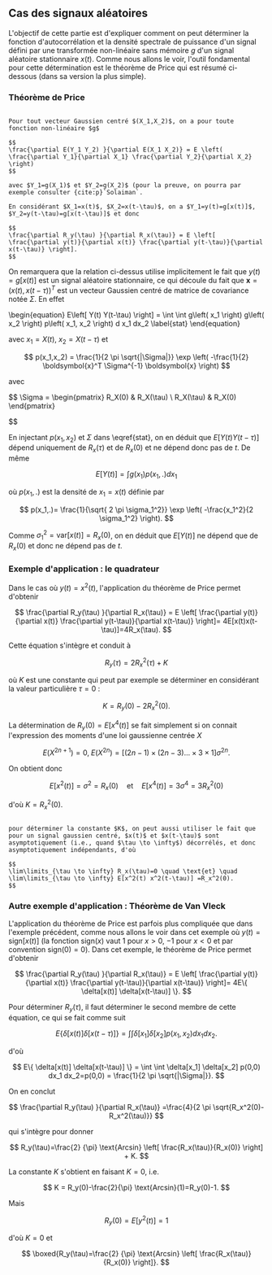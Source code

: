 ## Cas des signaux aléatoires
L'objectif de cette partie est d'expliquer comment on peut déterminer la fonction d'autocorrélation et la densité spectrale de puissance d'un signal défini par une transformée non-linéaire sans mémoire $g$ d'un signal aléatoire stationnaire $x(t)$. Comme nous allons le voir, l'outil fondamental pour cette détermination est le théorème de Price qui est résumé ci-dessous (dans sa version la plus simple).

### Théorème de Price

```{prf:theorem} Théorème de Price.

Pour tout vecteur Gaussien centré $(X_1,X_2)$, on a pour toute fonction non-linéaire $g$

$$
\frac{\partial E(Y_1 Y_2) }{\partial E(X_1 X_2)} = E \left(
\frac{\partial Y_1}{\partial X_1} \frac{\partial Y_2}{\partial X_2}
\right)
$$

avec $Y_1=g(X_1)$ et $Y_2=g(X_2)$ (pour la preuve, on pourra par exemple consulter {cite:p}`Solaiman`. 

En considérant $X_1=x(t)$, $X_2=x(t-\tau)$, on a $Y_1=y(t)=g[x(t)]$, $Y_2=y(t-\tau)=g[x(t-\tau)]$ et donc

$$
\frac{\partial R_y(\tau) }{\partial R_x(\tau)} = E \left[
\frac{\partial y(t)}{\partial x(t)} \frac{\partial y(t-\tau)}{\partial x(t-\tau)} \right].
$$
```

On remarquera que la relation ci-dessus utilise implicitement le fait que $y(t)=g[x(t)]$ est un signal aléatoire stationnaire, ce qui découle du fait que $\boldsymbol{x}  = (x(t),x(t-\tau))^T$ est un vecteur Gaussien centré de matrice de covariance notée $\Sigma$. En effet

\begin{equation}
E\left[ Y(t) Y(t-\tau) \right] = \int \int g\left( x_1 \right)
g\left( x_2 \right) p\left( x_1, x_2 \right) d x_1 dx_2 \label{stat}
\end{equation}

avec $x_1=X(t)$, $x_2=X(t-\tau)$ et

$$
p(x_1,x_2) = \frac{1}{2 \pi \sqrt{|\Sigma|}} \exp \left(
-\frac{1}{2} \boldsymbol{x}^T  \Sigma^{-1} \boldsymbol{x}  \right)
$$

avec

$$
\Sigma = 
\begin{pmatrix}
R_X(0) & R_X(\tau) \\
R_X(\tau) & R_X(0)
\end{pmatrix}

$$

En injectant $p(x_1,x_2)$ et $\Sigma$ dans \eqref{stat}, on en déduit que $E\left[ Y(t) Y(t-\tau) \right]$ dépend uniquement de $R_x(\tau)$ et de $R_x(0)$ et ne dépend donc pas de $t$. De même

$$
E\left[ Y(t) \right] =  \int g\left( x_1 \right)
 p\left( x_1, . \right) d x_1
$$

où $p(x_1,.)$ est la densité de $x_1=x(t)$ définie par

$$
p(x_1,.)= \frac{1}{\sqrt{ 2 \pi \sigma_1^2}} \exp \left(
-\frac{x_1^2}{2 \sigma_1^2} \right).
$$

Comme $\sigma_1^2=\text{var}[x(t)]=R_x(0)$, on en déduit que $E\left[ Y(t) \right]$ ne dépend que de $R_x(0)$ et donc ne dépend pas de $t$.

### Exemple d'application : le quadrateur

Dans le cas où $y(t)=x^2(t)$, l'application du théorème de Price permet d'obtenir

$$
\frac{\partial R_y(\tau) }{\partial R_x(\tau)} = E \left[
\frac{\partial y(t)}{\partial x(t)} \frac{\partial y(t-\tau)}{\partial x(t-\tau)} \right]= 4E[x(t)x(t-\tau)]=4R_x(\tau).
$$

Cette équation s'intègre et conduit à

$$
 R_y(\tau)=2 R^2_x(\tau) + K
$$

où $K$ est une constante qui peut par exemple se déterminer en considérant la valeur particulière $\tau=0$ :

$$
K=R_y(0)-2R^2_x(0).
$$

La détermination de $R_y(0)=E[x^4(t)]$ se fait simplement si on connait l'expression des moments d'une loi gaussienne centrée $X$

$$
E \left( X^{2n+1} \right) = 0, \; E \left( X^{2n} \right) = [(2n-1)
\times (2n-3) ... \times 3 \times 1] \sigma^{2n}.
$$

On obtient donc

$$
E[x^2(t)]=\sigma^2 =R_x(0) \quad \text{et} \quad E[x^4(t)]=3 \sigma^4 =3R^2_x(0)
$$

d'où $K=R_x^2(0)$.

```{prf:remark}

pour déterminer la constante $K$, on peut aussi utiliser le fait que pour un signal gaussien centré, $x(t)$ et $x(t-\tau)$ sont asymptotiquement (i.e., quand $\tau \to \infty$) décorrélés, et donc asymptotiquement indépendants, d'où

$$
\lim\limits_{\tau \to \infty} R_x(\tau)=0 \quad \text{et} \quad \lim\limits_{\tau \to \infty} E[x^2(t) x^2(t-\tau)] =R_x^2(0).
$$

```


### Autre exemple d'application : Théorème de Van Vleck

L'application du théorème de Price est parfois plus compliquée que dans l'exemple précédent, comme nous allons le voir dans cet exemple où $y(t) = \text{sign}[x(t)]$ (la fonction $\text{sign}(x)$ vaut $1$ pour $x>0$, $-1$ pour $x<0$ et par convention $\text{sign}(0)=0$). Dans cet exemple, le théorème de Price permet d'obtenir

$$
\frac{\partial R_y(\tau) }{\partial R_x(\tau)} = E \left[
\frac{\partial y(t)}{\partial x(t)} \frac{\partial y(t-\tau)}{\partial x(t-\tau)} \right]= 4E\{ \delta[x(t)] \delta[x(t-\tau)] \}.
$$ 

Pour déterminer $R_y(\tau)$, il faut déterminer le second membre de cette équation, ce qui se fait comme suit

$$
E\{ \delta[x(t)] \delta[x(t-\tau)] \} = \int \int  \delta[x_1] \delta[x_2] p(x_1,x_2) dx_1 dx_2.
$$

d'où

$$
E\{ \delta[x(t)] \delta[x(t-\tau)] \} = \int \int  \delta[x_1] \delta[x_2] p(0,0) dx_1 dx_2=p(0,0) =  \frac{1}{2 \pi \sqrt{|\Sigma|}}.
$$

On en conclut

$$
\frac{\partial R_y(\tau) }{\partial R_x(\tau)} =\frac{4}{2 \pi \sqrt{R_x^2(0)-R_x^2(\tau)}}
$$ 

qui s'intègre pour donner

$$
R_y(\tau)=\frac{2} {\pi} \text{Arcsin} \left[ \frac{R_x(\tau)}{R_x(0)} \right] + K.
$$

La constante $K$ s'obtient en faisant $K=0$, i.e.

$$
K = R_y(0)-\frac{2}{\pi} \text{Arcsin}(1)=R_y(0)-1.
$$

Mais

$$
R_y(0)=E[y^2(t)]=1
$$

d'où $K=0$ et

$$
\boxed{R_y(\tau)=\frac{2} {\pi} \text{Arcsin} \left[ \frac{R_x(\tau)}{R_x(0)} \right]}.
$$

